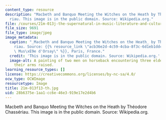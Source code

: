 ```yaml
---
content_type: resource
description: "Macbeth and Banquo Meeting the Witches on the Heath by Th\xE9odore Chass\xE9\
  riau. This image is in the public domain. Source: Wikipedia.org."
file: /courses/21m-013j-the-supernatural-in-music-literature-and-culture-fall-2013/28b6375e1aa1cc6e46e3919e17e2d4b6_21m-013f13-th.jpg
file_size: 9691
file_type: image/jpeg
image_metadata:
  caption: "_Macbeth and Banquo Meeting the Witches on the Heath_ by Th\xE9odore Chass\xE9\
    riau. Source: {{% resource_link \"acb36e2d-4c59-4cba-8f3c-6d1eb1ddc889\" \"the\
    \ Mus\xE9e d'Orsay\" %}}, Paris, France."
  credit: 'This image is in the public domain. Source: Wikipedia.org.'
  image-alt: A painting of two men on horseback encountering three elderly women with
    their arms raised.
learning_resource_types: []
license: https://creativecommons.org/licenses/by-nc-sa/4.0/
ocw_type: OCWImage
resourcetype: Image
title: 21m-013f13-th.jpg
uid: 28b6375e-1aa1-cc6e-46e3-919e17e2d4b6
---
```

Macbeth and Banquo Meeting the Witches on the Heath by Théodore Chassériau. This image is in the public domain. Source: Wikipedia.org.